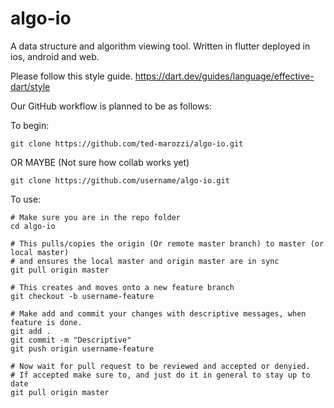 # algo-io
A data structure and algorithm viewing tool. Written in flutter deployed in ios, android and web.

Please follow this style guide.
https://dart.dev/guides/language/effective-dart/style

Our GitHub workflow is planned to be as follows:

To begin:
  
    git clone https://github.com/ted-marozzi/algo-io.git

OR MAYBE (Not sure how collab works yet)

    git clone https://github.com/username/algo-io.git

To use:
      
    # Make sure you are in the repo folder
    cd algo-io
    
    # This pulls/copies the origin (Or remote master branch) to master (or local master)
    # and ensures the local master and origin master are in sync
    git pull origin master
    
    # This creates and moves onto a new feature branch
    git checkout -b username-feature
    
    # Make add and commit your changes with descriptive messages, when feature is done.
    git add .
    git commit -m "Descriptive"
    git push origin username-feature
    
    # Now wait for pull request to be reviewed and accepted or denyied.
    # If accepted make sure to, and just do it in general to stay up to date
    git pull origin master
    
    
    
    

    
